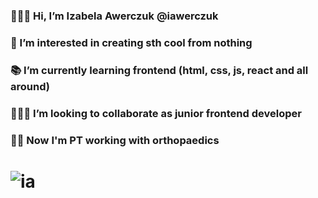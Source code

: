 ### 🙋🏼‍♀️ Hi, I’m Izabela Awerczuk @iawerczuk
### 👀 I’m interested in creating sth cool from nothing 
### 📚 I’m currently learning frontend (html, css, js, react and all around)
### 👩🏼‍💻 I’m looking to collaborate as junior frontend developer   
### 🙌🏻 Now I'm PT working with orthopaedics 
# ![ia](https://user-images.githubusercontent.com/76216302/132400144-ed0087ee-6eb0-438b-95ff-9d2f9a5f0dcb.png)
